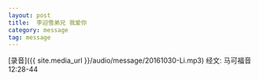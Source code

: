 ```yaml
---
layout: post
title:  李迎雪弟兄 我爱你
category: message
tag: message
---
```


[录音]({{ site.media_url }}/audio/message/20161030-Li.mp3)
经文: 马可福音12:28-44

